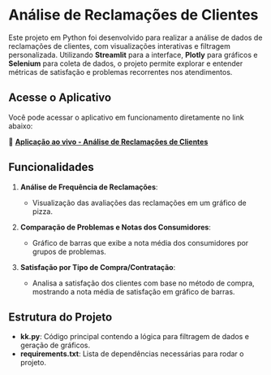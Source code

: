 # Análise de Reclamações de Clientes

Este projeto em Python foi desenvolvido para realizar a análise de dados de reclamações de clientes, com visualizações interativas e filtragem personalizada. Utilizando **Streamlit** para a interface, **Plotly** para gráficos e **Selenium** para coleta de dados, o projeto permite explorar e entender métricas de satisfação e problemas recorrentes nos atendimentos.

## Acesse o Aplicativo

Você pode acessar o aplicativo em funcionamento diretamente no link abaixo:

🔗 **[Aplicação ao vivo - Análise de Reclamações de Clientes]([https://consumidorgov-kvsmrfkjsp4zaqs9g3fgve.streamlit.app](https://cnpconsumidorgov.streamlit.app/))**

## Funcionalidades

1. **Análise de Frequência de Reclamações**: 
   - Visualização das avaliações das reclamações em um gráfico de pizza.

2. **Comparação de Problemas e Notas dos Consumidores**: 
   - Gráfico de barras que exibe a nota média dos consumidores por grupos de problemas.

3. **Satisfação por Tipo de Compra/Contratação**: 
   - Analisa a satisfação dos clientes com base no método de compra, mostrando a nota média de satisfação em gráfico de barras.

## Estrutura do Projeto

- **kk.py**: Código principal contendo a lógica para filtragem de dados e geração de gráficos.
- **requirements.txt**: Lista de dependências necessárias para rodar o projeto.
